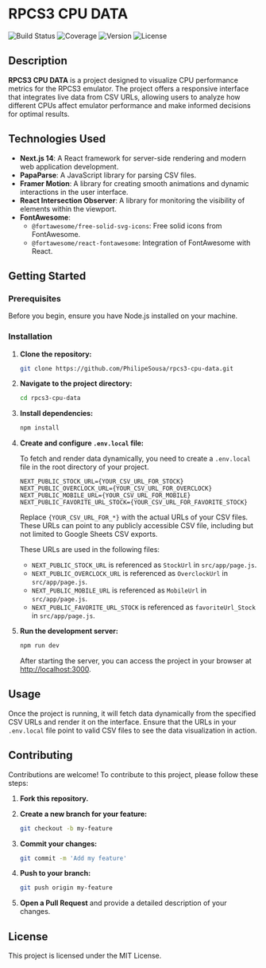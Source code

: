 # RPCS3 CPU DATA

![Build Status](https://img.shields.io/badge/build-passing-brightgreen)
![Coverage](https://img.shields.io/badge/coverage-0%25-brightgreen)
![Version](https://img.shields.io/badge/version-Beta-blue)
![License](https://img.shields.io/badge/license-MIT-blue)

## Description

**RPCS3 CPU DATA** is a project designed to visualize CPU performance metrics for the RPCS3 emulator. The project offers a responsive interface that integrates live data from CSV URLs, allowing users to analyze how different CPUs affect emulator performance and make informed decisions for optimal results.

## Technologies Used

- **Next.js 14**: A React framework for server-side rendering and modern web application development.
- **PapaParse**: A JavaScript library for parsing CSV files.
- **Framer Motion**: A library for creating smooth animations and dynamic interactions in the user interface.
- **React Intersection Observer**: A library for monitoring the visibility of elements within the viewport.
- **FontAwesome**:
    - `@fortawesome/free-solid-svg-icons`: Free solid icons from FontAwesome.
    - `@fortawesome/react-fontawesome`: Integration of FontAwesome with React.

## Getting Started

### Prerequisites

Before you begin, ensure you have Node.js installed on your machine.

### Installation

1. **Clone the repository:**

    ```bash
    git clone https://github.com/PhilipeSousa/rpcs3-cpu-data.git
    ```

2. **Navigate to the project directory:**

    ```bash
    cd rpcs3-cpu-data
    ```

3. **Install dependencies:**

    ```bash
    npm install
    ```

4. **Create and configure `.env.local` file:**

    To fetch and render data dynamically, you need to create a `.env.local` file in the root directory of your project.

    ```plaintext
    NEXT_PUBLIC_STOCK_URL={YOUR_CSV_URL_FOR_STOCK}
    NEXT_PUBLIC_OVERCLOCK_URL={YOUR_CSV_URL_FOR_OVERCLOCK}
    NEXT_PUBLIC_MOBILE_URL={YOUR_CSV_URL_FOR_MOBILE}
    NEXT_PUBLIC_FAVORITE_URL_STOCK={YOUR_CSV_URL_FOR_FAVORITE_STOCK}
    ```

    Replace `{YOUR_CSV_URL_FOR_*}` with the actual URLs of your CSV files. These URLs can point to any publicly accessible CSV file, including but not limited to Google Sheets CSV exports.

    These URLs are used in the following files:
    
    - `NEXT_PUBLIC_STOCK_URL` is referenced as `StockUrl` in `src/app/page.js`.
    - `NEXT_PUBLIC_OVERCLOCK_URL` is referenced as `OverclockUrl` in `src/app/page.js`.
    - `NEXT_PUBLIC_MOBILE_URL` is referenced as `MobileUrl` in `src/app/page.js`.
    - `NEXT_PUBLIC_FAVORITE_URL_STOCK` is referenced as `favoriteUrl_Stock` in `src/app/page.js`.


5. **Run the development server:**

    ```bash
    npm run dev
    ```

    After starting the server, you can access the project in your browser at [http://localhost:3000](http://localhost:3000).

## Usage

Once the project is running, it will fetch data dynamically from the specified CSV URLs and render it on the interface. Ensure that the URLs in your `.env.local` file point to valid CSV files to see the data visualization in action.

## Contributing

Contributions are welcome! To contribute to this project, please follow these steps:

1. **Fork this repository.**

2. **Create a new branch for your feature:**

    ```bash
    git checkout -b my-feature
    ```

3. **Commit your changes:**

    ```bash
    git commit -m 'Add my feature'
    ```

4. **Push to your branch:**

    ```bash
    git push origin my-feature
    ```

5. **Open a Pull Request** and provide a detailed description of your changes.

## License

This project is licensed under the MIT License.
